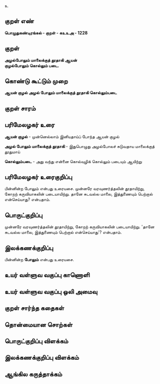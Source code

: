 உ

## குறள் எண் 

**பொழுதுகண்டிரங்கல் - குறள் - கஉஉஅ - 1228**

## குறள் 

**அழல்போலும் மாலைக்குத் தூதாகி ஆயன்  
குழல்போலும் கொல்லும் படை.** 

## கொண்டு கூட்டும் முறை

**ஆயன் குழல் அழல் போலும் மாலைக்குத் தூதாகி கொல்லும்படை**

## குறள் சாரம் 


## பரிமேலழகர் உரை

**ஆயன் குழல்** - முன்னெல்லாம் இனியதாய்ப் போந்த ஆயன் குழல் 

**அழல் போலும் மாலைக்குத் தூதாகி** - இதுபொழுது அழல்போலச் சுடுவதாய மாலைக்குத் தூதுமாய் 

**கொல்லும்படை** - அது வந்து என்னை கொல்வுழிக் கொல்லும் படையும் ஆயிற்று

## பரிமேலழகர் உரைகுறிப்பு   

பின்னின்ற போலும் என்பது உரையசை. முன்னரே வரவுணர்த்தலின் தூதாயிற்று, கோறற் கருவியாகலின் படையாயிற்று. தானே சுடவல்ல மாலை, இத்துணையும் பெற்றால் என்செய்யாது? என்பதாம்.

## பொருட்குறிப்பு 

முன்னரே வரவுணர்த்தலின் தூதாயிற்று, கோறற் கருவியாகலின் படையாயிற்று. 'தானே சுடவல்ல மாலை, இத்துணையும் பெற்றால் என்செய்யாது'? என்பதாம்.

## இலக்கணக்குறிப்பு  

பின்னின்ற **போலும்** என்பது உரையசை.

## உயர் வள்ளுவ வகுப்பு காணொளி


## உயர் வள்ளுவ வகுப்பு ஒலி அமைவு 

 
## குறள் சார்ந்த கதைகள் 


## தொன்மையான சொற்கள்


## பொருட்குறிப்பு விளக்கம்


## இலக்கணக்குறிப்பு விளக்கம்


## ஆங்கில கருத்தாக்கம் 


